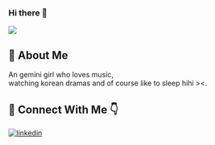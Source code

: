 ### Hi there 👋

<img src="https://awesome-svg.vercel.app/card/card_2?name=ISNAINI%20INTAN%20NUR%20KHISANAH&summary=MAHASISWA%20INFORMATIKA&style=nameColor:rgba(119,136,153,1);summaryColor:rgba(119,136,153,1);backgroundColor:rgba(0,0,0,0);"/>

## 🚀 About Me

An gemini girl who loves music, 
<br>watching korean dramas and of course like to sleep hihi ><.


## 🔗 Connect With Me 👇
[![linkedin](https://img.shields.io/badge/linkedin-0A66C2?style=for-the-badge&logo=linkedin&logoColor=white)](https://www.linkedin.com/in/isnaini-intan/)

